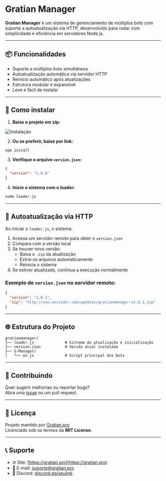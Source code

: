 # Gratian Manager

**Gratian Manager** é um sistema de gerenciamento de múltiplos bots com suporte a autoatualização via HTTP, desenvolvido para rodar com simplicidade e eficiência em servidores Node.js.

---

## 📦 Funcionalidades

- Suporte a múltiplos bots simultâneos  
- Autoatualização automática via servidor HTTP  
- Reinício automático após atualizações  
- Estrutura modular e expansível  
- Leve e fácil de instalar  

---

## 🚀 Como instalar

1. **Baixe o projeto em zip:**

![Instalação](https://i.imgur.com/znE80KD.png)


2. **Ou se preferir, baixe por link:**

```bash
npm install
```

3. **Verifique o arquivo `version.json`:**

```json
{
  "version": "1.0.0"
}
```

4. **Inicie o sistema com o loader:**

```bash
node loader.js
```

---

## 🔁 Autoatualização via HTTP

Ao iniciar o `loader.js`, o sistema:

1. Acessa um servidor remoto para obter o `version.json`
2. Compara com a versão local
3. Se houver nova versão:
   - Baixa o `.zip` da atualização
   - Extrai os arquivos automaticamente
   - Reinicia o sistema
4. Se estiver atualizado, continua a execução normalmente

### Exemplo de `version.json` no servidor remoto:

```json
{
  "version": "1.0.1",
  "zip": "http://seu-servidor.com/updates/gratianmanager-v1.0.1.zip"
}
```

---

## 🌐 Estrutura do Projeto

```
gratianmanager/
├── loader.js              # Sistema de atualização e inicialização
├── version.json           # Versão atual instalada
├── G-Manager/
│   └── on.js              # Script principal dos bots
```

---

## 🤝 Contribuindo

Quer sugerir melhorias ou reportar bugs?  
Abra uma [issue](https://github.com/seuusuario/gratianmanager/issues) ou um pull request.

---

## 📜 Licença

Projeto mantido por [Gratian.pro](https://gratian.pro)  
Licenciado sob os termos da **MIT License**.

---

## 📞 Suporte

- 🌐 Site: [https://gratian.pro](https://gratian.pro)  
- 📧 E-mail: suporte@gratian.pro  
- 💬 Discord: [discord.gg/seulink](https://discord.gg/seulink)
